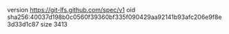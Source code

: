 version https://git-lfs.github.com/spec/v1
oid sha256:40037d198b0c0560f39360bf335f090429aa92141b93afc206e9f8e3d33d1c87
size 3413
